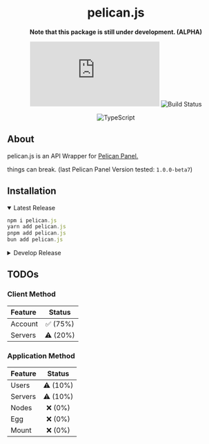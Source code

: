 <div align="middle">

# pelican.js

**Note that this package is still under development. (ALPHA)**

![NPM](https://img.shields.io/npm/v/pelican.js?style=for-the-badge)
![Build Status](https://img.shields.io/github/actions/workflow/status/hexaaagon/pelican.js/publish-latest.yml?style=for-the-badge)

![TypeScript](https://img.shields.io/badge/typescript-%23007ACC.svg?style=for-the-badge&logo=typescript&logoColor=white)

</div>

## About

pelican.js is an API Wrapper for [Pelican Panel.](https://pelican.dev/)

things can break.
(last Pelican Panel Version tested: `1.0.0-beta7`)

## Installation

<details open>
  <summary>Latest Release</summary>
  
  ```js
  npm i pelican.js
  yarn add pelican.js
  pnpm add pelican.js
  bun add pelican.js
  ```
</details>

<details>
  <summary>Develop Release</summary>
  
  ```js
  npm i pelican.js@develop
  yarn add pelican.js@develop
  pnpm add pelican.js@develop
  bun add pelican.js@develop
  ```
</details>

## TODOs

### Client Method

| Feature |  Status  |
| :------ | :------: |
| Account | ✅ (75%) |
| Servers | ⚠️ (20%) |

### Application Method

| Feature |  Status  |
| :------ | :------: |
| Users   | ⚠️ (10%) |
| Servers | ⚠️ (10%) |
| Nodes   | ❌ (0%)  |
| Egg     | ❌ (0%)  |
| Mount   | ❌ (0%)  |
